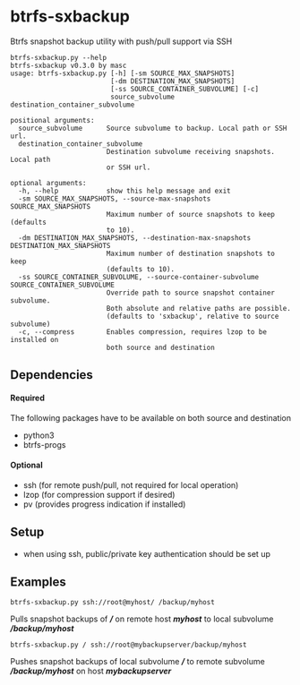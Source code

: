 btrfs-sxbackup
==============

Btrfs snapshot backup utility with push/pull support via SSH

```
btrfs-sxbackup.py --help
btrfs-sxbackup v0.3.0 by masc
usage: btrfs-sxbackup.py [-h] [-sm SOURCE_MAX_SNAPSHOTS]
                         [-dm DESTINATION_MAX_SNAPSHOTS]
                         [-ss SOURCE_CONTAINER_SUBVOLUME] [-c]
                         source_subvolume destination_container_subvolume

positional arguments:
  source_subvolume      Source subvolume to backup. Local path or SSH url.
  destination_container_subvolume
                        Destination subvolume receiving snapshots. Local path
                        or SSH url.

optional arguments:
  -h, --help            show this help message and exit
  -sm SOURCE_MAX_SNAPSHOTS, --source-max-snapshots SOURCE_MAX_SNAPSHOTS
                        Maximum number of source snapshots to keep (defaults
                        to 10).
  -dm DESTINATION_MAX_SNAPSHOTS, --destination-max-snapshots DESTINATION_MAX_SNAPSHOTS
                        Maximum number of destination snapshots to keep
                        (defaults to 10).
  -ss SOURCE_CONTAINER_SUBVOLUME, --source-container-subvolume SOURCE_CONTAINER_SUBVOLUME
                        Override path to source snapshot container subvolume.
                        Both absolute and relative paths are possible.
                        (defaults to 'sxbackup', relative to source subvolume)
  -c, --compress        Enables compression, requires lzop to be installed on
                        both source and destination
```

## Dependencies ##
#### Required ####
The following packages have to be available on both source and destination
* python3
* btrfs-progs

#### Optional ####
* ssh (for remote push/pull, not required for local operation)
* lzop (for compression support if desired)
* pv (provides progress indication if installed)

## Setup ##
* when using ssh, public/private key authentication should be set up

## Examples ##
```
btrfs-sxbackup.py ssh://root@myhost/ /backup/myhost
```
Pulls snapshot backups of ___/___ on remote host ___myhost___ to local subvolume ___/backup/myhost___
```
btrfs-sxbackup.py / ssh://root@mybackupserver/backup/myhost
```
Pushes snapshot backups of local subvolume ___/___ to remote subvolume ___/backup/myhost___ on host ___mybackupserver___
